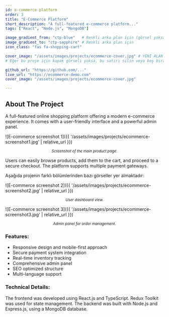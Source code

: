 ```yaml
---
id: e-commerce-platform
order: 3
title: "E-Commerce Platform"
short_description: "A full-featured e-commerce platform..."
tags: ["React", "Node.js", "MongoDB"]

image_gradient_from: "ctp-blue"   # Renkli arka plan için (görsel yoksa kullanılır)
image_gradient_to: "ctp-sapphire" # Renkli arka plan için
icon_class: "fas fa-shopping-cart"

cover_image: "/assets/images/projects/ecommerce-cover.jpg" # YENİ ALAN (yol projenize göre değişir)
# Eğer bu proje için kapak görseli yoksa, bu satırı silin veya boş bırakın.

github_url: "https://github.com/..."
live_url: "https://ecommerce-demo.com"
cover_image: "/assets/images/projects/ecommerce-cover.jpg"

---
```


## About The Project
A full-featured online shopping platform offering a modern e-commerce experience. It comes with a user-friendly interface and a powerful admin panel.

![E-commerce screenshot 1]({{ '/assets/images/projects/ecommerce-screenshot1.jpg' | relative_url }})
*<center><small>Screenshot of the main product page.</small></center>*

Users can easily browse products, add them to the cart, and proceed to a secure checkout. The platform supports multiple payment gateways.

Aşağıda projenin farklı bölümlerinden bazı görseller yer almaktadır:

![E-commerce screenshot 2]({{ '/assets/images/projects/ecommerce-screenshot2.jpg' | relative_url }})
*<center><small>User dashboard view.</small></center>*

![E-commerce screenshot 3]({{ '/assets/images/projects/ecommerce-screenshot3.jpg' | relative_url }})
*<center><small>Admin panel for order management.</small></center>*


### Features:
*   Responsive design and mobile-first approach
*   Secure payment system integration
*   Real-time inventory tracking
*   Comprehensive admin panel
*   SEO optimized structure
*   Multi-language support

### Technical Details:
The frontend was developed using React.js and TypeScript. Redux Toolkit was used for state management. The backend was built with Node.js and Express.js, using a MongoDB database.